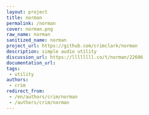 ```yaml
---
layout: project
title: norman
permalink: /norman
cover: norman.png
raw_name: norman
sanitized_name: norman
project_url: https://github.com/crimclark/norman
description: simple audio utility
discussion_url: https://llllllll.co/t/norman/22606
documentation_url: 
tags:
 - utility
authors:
 - crim
redirect_from:
 - /en/authors/crim/norman
 - /authors/crim/norman
---
```

